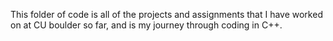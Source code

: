 This folder of code is all of the projects and assignments that I have worked on at CU boulder so far, and is my journey through coding in C++.
